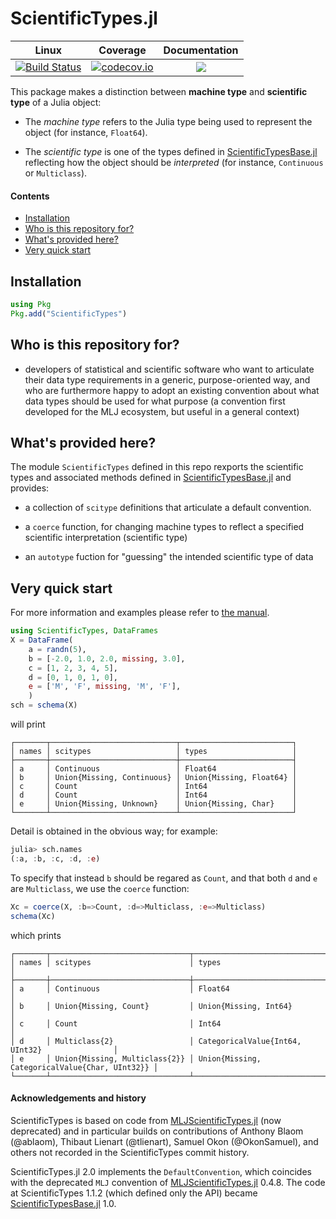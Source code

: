 # ScientificTypes.jl

| Linux | Coverage | Documentation |
| :-----------: | :------: | :-----------: |
| [![Build Status](https://github.com/JuliaAI/ScientificTypes.jl/workflows/CI/badge.svg)](https://github.com/JuliaAI/ScientificTypes.jl/actions) | [![codecov.io](https://codecov.io/gh/JuliaAI/ScientificTypes.jl/graph/badge.svg?token=t7KNmNGLvj)](http://codecov.io/github/JuliaAI/ScientificTypes.jl?branch=master) | [![](https://img.shields.io/badge/docs-dev-blue.svg)](https://JuliaAI.github.io/ScientificTypes.jl/dev)

This package makes a distinction between **machine type** and
**scientific type** of a Julia object:

* The _machine type_ refers to the Julia type being used to represent
  the object (for instance, `Float64`).

* The _scientific type_ is one of the types defined in
  [ScientificTypesBase.jl](https://github.com/JuliaAI/ScientificTypesBase.jl)
  reflecting how the object should be _interpreted_ (for instance,
  `Continuous` or `Multiclass`).


#### Contents

 - [Installation](#installation)
 - [Who is this repository for?](#who-is-this-repository-for)
 - [What's provided here?](#what-is-provided-here)
 - [Very quick start](#very-quick-start)

## Installation

```julia
using Pkg
Pkg.add("ScientificTypes")
```

## Who is this repository for?

- developers of statistical and scientific software who want to
  articulate their data type requirements in a generic,
  purpose-oriented way, and who are furthermore happy to adopt an
  existing convention about what data types should be used for
  what purpose (a convention first developed for the MLJ ecosystem,
  but useful in a general context)

## What's provided here?

The module `ScientificTypes` defined in this repo rexports the
scientific types and associated methods defined in [ScientificTypesBase.jl](https://github.com/JuliaAI/ScientificTypesBase.jl)
and provides:

- a collection of `scitype` definitions that
  articulate a default convention.

- a `coerce` function, for changing machine types to reflect a specified
  scientific interpretation (scientific type)

- an `autotype` fuction for "guessing" the intended scientific type of data


## Very quick start

For more information and examples please refer to [the
manual](https://JuliaAI.github.io/ScientificTypes.jl/dev).

```julia
using ScientificTypes, DataFrames
X = DataFrame(
    a = randn(5),
    b = [-2.0, 1.0, 2.0, missing, 3.0],
    c = [1, 2, 3, 4, 5],
    d = [0, 1, 0, 1, 0],
    e = ['M', 'F', missing, 'M', 'F'],
    )
sch = schema(X)
```

will print

```
┌───────┬────────────────────────────┬─────────────────────────┐
│ names │ scitypes                   │ types                   │
├───────┼────────────────────────────┼─────────────────────────┤
│ a     │ Continuous                 │ Float64                 │
│ b     │ Union{Missing, Continuous} │ Union{Missing, Float64} │
│ c     │ Count                      │ Int64                   │
│ d     │ Count                      │ Int64                   │
│ e     │ Union{Missing, Unknown}    │ Union{Missing, Char}    │
└───────┴────────────────────────────┴─────────────────────────┘
```

Detail is obtained in the obvious way; for example:

```julia
julia> sch.names
(:a, :b, :c, :d, :e)
```

To specify that instead `b` should be regared as `Count`, and that both `d` and `e` are `Multiclass`, we use the `coerce` function:

```julia
Xc = coerce(X, :b=>Count, :d=>Multiclass, :e=>Multiclass)
schema(Xc)
```

which prints

```
┌───────┬───────────────────────────────┬────────────────────────────────────────────────┐
│ names │ scitypes                      │ types                                          │
├───────┼───────────────────────────────┼────────────────────────────────────────────────┤
│ a     │ Continuous                    │ Float64                                        │
│ b     │ Union{Missing, Count}         │ Union{Missing, Int64}                          │
│ c     │ Count                         │ Int64                                          │
│ d     │ Multiclass{2}                 │ CategoricalValue{Int64, UInt32}                │
│ e     │ Union{Missing, Multiclass{2}} │ Union{Missing, CategoricalValue{Char, UInt32}} │
└───────┴───────────────────────────────┴────────────────────────────────────────────────┘

```


#### Acknowledgements and history

ScientificTypes is based on code from
[MLJScientificTypes.jl](https://github.com/JuliaAI/MLJScientificTypes.jl)
(now deprecated) and in particular builds on contributions of Anthony
Blaom (@ablaom), Thibaut Lienart (@tlienart), Samuel Okon
(@OkonSamuel), and others not recorded in the ScientificTypes commit
history.

ScientificTypes.jl 2.0 implements the `DefaultConvention`, which
coincides with the deprecated `MLJ` convention of
[MLJScientificTypes.jl](https://github.com/JuliaAI/MLJScientificTypes.jl)
0.4.8. The code at ScientificTypes 1.1.2 (which defined only the API)
became
[ScientificTypesBase.jl](https://github.com/JuliaAI/ScientificTypesBase.jl)
1.0.
